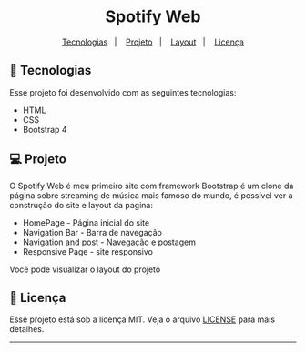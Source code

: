 <h1 align="center">
   Spotify Web
</h1>

<p align="center">
  <a href="#-tecnologias">Tecnologias</a>&nbsp;&nbsp;&nbsp;|&nbsp;&nbsp;&nbsp;
  <a href="#-projeto">Projeto</a>&nbsp;&nbsp;&nbsp;|&nbsp;&nbsp;&nbsp;
  <a href="#-layout">Layout</a>&nbsp;&nbsp;&nbsp;|&nbsp;&nbsp;&nbsp;
  <a href="#memo-licença">Licença</a>
</p>



## 🚀 Tecnologias

Esse projeto foi desenvolvido com as seguintes tecnologias:

- HTML
- CSS
- Bootstrap 4

## 💻 Projeto

O Spotify Web é meu primeiro site com framework Bootstrap é um clone da página sobre streaming de música mais famoso do mundo, é possível ver a construção do site e layout da pagina:

- HomePage - Página inicial do site
- Navigation Bar - Barra de navegação
- Navigation and post - Navegação e postagem
- Responsive Page - site responsivo

Você pode visualizar o layout do projeto 

## :memo: Licença

Esse projeto está sob a licença MIT. Veja o arquivo [LICENSE](LICENSE.md) para mais detalhes.

---
